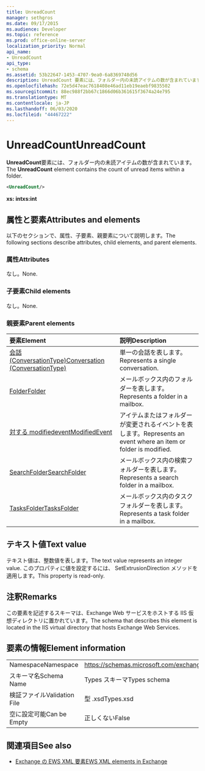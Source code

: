 ```yaml
---
title: UnreadCount
manager: sethgros
ms.date: 09/17/2015
ms.audience: Developer
ms.topic: reference
ms.prod: office-online-server
localization_priority: Normal
api_name:
- UnreadCount
api_type:
- schema
ms.assetid: 53b22647-1453-4707-9ea0-6a8369748d56
description: UnreadCount 要素には、フォルダー内の未読アイテムの数が含まれています。
ms.openlocfilehash: 72e5d47eac7618408e46ad11eb19eaebf9835502
ms.sourcegitcommit: 88ec988f2bb67c1866d06b361615f3674a24e795
ms.translationtype: MT
ms.contentlocale: ja-JP
ms.lasthandoff: 06/03/2020
ms.locfileid: "44467222"
---
```

# <a name="unreadcount"></a><span data-ttu-id="0e552-103">UnreadCount</span><span class="sxs-lookup"><span data-stu-id="0e552-103">UnreadCount</span></span>

<span data-ttu-id="0e552-104">**UnreadCount**要素には、フォルダー内の未読アイテムの数が含まれています。</span><span class="sxs-lookup"><span data-stu-id="0e552-104">The **UnreadCount** element contains the count of unread items within a folder.</span></span> 
  
```XML
<UnreadCount/>
```

 <span data-ttu-id="0e552-105">**xs: int**</span><span class="sxs-lookup"><span data-stu-id="0e552-105">**xs:int**</span></span>
## <a name="attributes-and-elements"></a><span data-ttu-id="0e552-106">属性と要素</span><span class="sxs-lookup"><span data-stu-id="0e552-106">Attributes and elements</span></span>

<span data-ttu-id="0e552-107">以下のセクションで、属性、子要素、親要素について説明します。</span><span class="sxs-lookup"><span data-stu-id="0e552-107">The following sections describe attributes, child elements, and parent elements.</span></span>
  
### <a name="attributes"></a><span data-ttu-id="0e552-108">属性</span><span class="sxs-lookup"><span data-stu-id="0e552-108">Attributes</span></span>

<span data-ttu-id="0e552-109">なし。</span><span class="sxs-lookup"><span data-stu-id="0e552-109">None.</span></span>
  
### <a name="child-elements"></a><span data-ttu-id="0e552-110">子要素</span><span class="sxs-lookup"><span data-stu-id="0e552-110">Child elements</span></span>

<span data-ttu-id="0e552-111">なし。</span><span class="sxs-lookup"><span data-stu-id="0e552-111">None.</span></span>
  
### <a name="parent-elements"></a><span data-ttu-id="0e552-112">親要素</span><span class="sxs-lookup"><span data-stu-id="0e552-112">Parent elements</span></span>

|<span data-ttu-id="0e552-113">**要素**</span><span class="sxs-lookup"><span data-stu-id="0e552-113">**Element**</span></span>|<span data-ttu-id="0e552-114">**説明**</span><span class="sxs-lookup"><span data-stu-id="0e552-114">**Description**</span></span>|
|:-----|:-----|
|[<span data-ttu-id="0e552-115">会話 (ConversationType)</span><span class="sxs-lookup"><span data-stu-id="0e552-115">Conversation (ConversationType)</span></span>](conversation-conversationtype.md) <br/> |<span data-ttu-id="0e552-116">単一の会話を表します。</span><span class="sxs-lookup"><span data-stu-id="0e552-116">Represents a single conversation.</span></span>  <br/> |
|[<span data-ttu-id="0e552-117">Folder</span><span class="sxs-lookup"><span data-stu-id="0e552-117">Folder</span></span>](folder.md) <br/> |<span data-ttu-id="0e552-118">メールボックス内のフォルダーを表します。</span><span class="sxs-lookup"><span data-stu-id="0e552-118">Represents a folder in a mailbox.</span></span>  <br/> |
|[<span data-ttu-id="0e552-119">対する modifiedevent</span><span class="sxs-lookup"><span data-stu-id="0e552-119">ModifiedEvent</span></span>](modifiedevent.md) <br/> |<span data-ttu-id="0e552-120">アイテムまたはフォルダーが変更されるイベントを表します。</span><span class="sxs-lookup"><span data-stu-id="0e552-120">Represents an event where an item or folder is modified.</span></span>  <br/> |
|[<span data-ttu-id="0e552-121">SearchFolder</span><span class="sxs-lookup"><span data-stu-id="0e552-121">SearchFolder</span></span>](searchfolder.md) <br/> |<span data-ttu-id="0e552-122">メールボックス内の検索フォルダーを表します。</span><span class="sxs-lookup"><span data-stu-id="0e552-122">Represents a search folder in a mailbox.</span></span>  <br/> |
|[<span data-ttu-id="0e552-123">TasksFolder</span><span class="sxs-lookup"><span data-stu-id="0e552-123">TasksFolder</span></span>](tasksfolder.md) <br/> |<span data-ttu-id="0e552-124">メールボックス内のタスクフォルダーを表します。</span><span class="sxs-lookup"><span data-stu-id="0e552-124">Represents a task folder in a mailbox.</span></span>  <br/> |
   
## <a name="text-value"></a><span data-ttu-id="0e552-125">テキスト値</span><span class="sxs-lookup"><span data-stu-id="0e552-125">Text value</span></span>

<span data-ttu-id="0e552-126">テキスト値は、整数値を表します。</span><span class="sxs-lookup"><span data-stu-id="0e552-126">The text value represents an integer value.</span></span> <span data-ttu-id="0e552-127">このプロパティに値を設定するには、 SetExtrusionDirection メソッドを適用します。</span><span class="sxs-lookup"><span data-stu-id="0e552-127">This property is read-only.</span></span>
  
## <a name="remarks"></a><span data-ttu-id="0e552-128">注釈</span><span class="sxs-lookup"><span data-stu-id="0e552-128">Remarks</span></span>

<span data-ttu-id="0e552-129">この要素を記述するスキーマは、Exchange Web サービスをホストする IIS 仮想ディレクトリに置かれています。</span><span class="sxs-lookup"><span data-stu-id="0e552-129">The schema that describes this element is located in the IIS virtual directory that hosts Exchange Web Services.</span></span>
  
## <a name="element-information"></a><span data-ttu-id="0e552-130">要素の情報</span><span class="sxs-lookup"><span data-stu-id="0e552-130">Element information</span></span>

|||
|:-----|:-----|
|<span data-ttu-id="0e552-131">Namespace</span><span class="sxs-lookup"><span data-stu-id="0e552-131">Namespace</span></span>  <br/> |https://schemas.microsoft.com/exchange/services/2006/types  <br/> |
|<span data-ttu-id="0e552-132">スキーマ名</span><span class="sxs-lookup"><span data-stu-id="0e552-132">Schema Name</span></span>  <br/> |<span data-ttu-id="0e552-133">Types スキーマ</span><span class="sxs-lookup"><span data-stu-id="0e552-133">Types schema</span></span>  <br/> |
|<span data-ttu-id="0e552-134">検証ファイル</span><span class="sxs-lookup"><span data-stu-id="0e552-134">Validation File</span></span>  <br/> |<span data-ttu-id="0e552-135">型 .xsd</span><span class="sxs-lookup"><span data-stu-id="0e552-135">Types.xsd</span></span>  <br/> |
|<span data-ttu-id="0e552-136">空に設定可能</span><span class="sxs-lookup"><span data-stu-id="0e552-136">Can be Empty</span></span>  <br/> |<span data-ttu-id="0e552-137">正しくない</span><span class="sxs-lookup"><span data-stu-id="0e552-137">False</span></span>  <br/> |
   
## <a name="see-also"></a><span data-ttu-id="0e552-138">関連項目</span><span class="sxs-lookup"><span data-stu-id="0e552-138">See also</span></span>



- [<span data-ttu-id="0e552-139">Exchange の EWS XML 要素</span><span class="sxs-lookup"><span data-stu-id="0e552-139">EWS XML elements in Exchange</span></span>](ews-xml-elements-in-exchange.md)

